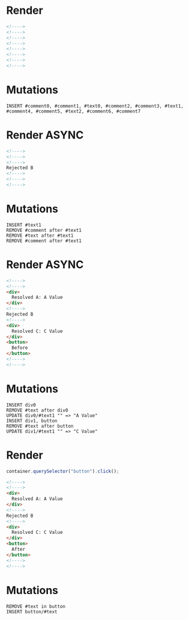 # Render
```html
<!---->
<!---->
<!---->
<!---->
<!---->
<!---->
<!---->
<!---->
```

# Mutations
```
INSERT #comment0, #comment1, #text0, #comment2, #comment3, #text1, #comment4, #comment5, #text2, #comment6, #comment7
```

# Render ASYNC
```html
<!---->
<!---->
<!---->
Rejected B
<!---->
<!---->
<!---->
```

# Mutations
```
INSERT #text1
REMOVE #comment after #text1
REMOVE #text after #text1
REMOVE #comment after #text1
```

# Render ASYNC
```html
<!---->
<!---->
<div>
  Resolved A: A Value
</div>
<!---->
Rejected B
<!---->
<div>
  Resolved C: C Value
</div>
<button>
  Before
</button>
<!---->
<!---->
```

# Mutations
```
INSERT div0
REMOVE #text after div0
UPDATE div0/#text1 "" => "A Value"
INSERT div1, button
REMOVE #text after button
UPDATE div1/#text1 "" => "C Value"
```

# Render
```js
container.querySelector("button").click();
```
```html
<!---->
<!---->
<div>
  Resolved A: A Value
</div>
<!---->
Rejected B
<!---->
<div>
  Resolved C: C Value
</div>
<button>
  After
</button>
<!---->
<!---->
```

# Mutations
```
REMOVE #text in button
INSERT button/#text
```
